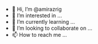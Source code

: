 - 👋 Hi, I’m @amirazrig
- 👀 I’m interested in ...
- 🌱 I’m currently learning ...
- 💞️ I’m looking to collaborate on ...
- 📫 How to reach me ...

<!---
amirazrig/amirazrig is a ✨ special ✨ repository because its `README.md` (this file) appears on your GitHub profile.
You can click the Preview link to take a look at your changes.
--->
